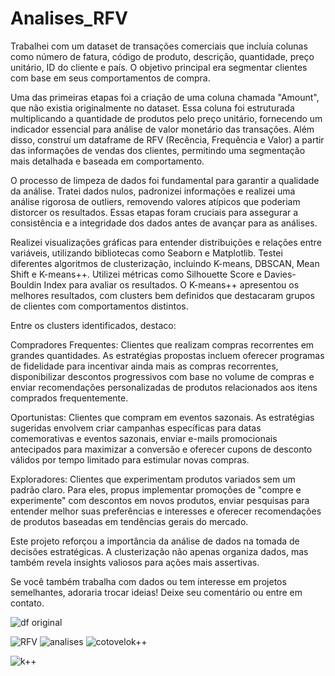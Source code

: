 # Analises_RFV

Trabalhei com um dataset de transações comerciais que incluía colunas como número de fatura, código de produto, descrição, quantidade, preço unitário, ID do cliente e país. O objetivo principal era segmentar clientes com base em seus comportamentos de compra.

Uma das primeiras etapas foi a criação de uma coluna chamada "Amount", que não existia originalmente no dataset. Essa coluna foi estruturada multiplicando a quantidade de produtos pelo preço unitário, fornecendo um indicador essencial para análise de valor monetário das transações. Além disso, construí um dataframe de RFV (Recência, Frequência e Valor) a partir das informações de vendas dos clientes, permitindo uma segmentação mais detalhada e baseada em comportamento.

O processo de limpeza de dados foi fundamental para garantir a qualidade da análise. Tratei dados nulos, padronizei informações e realizei uma análise rigorosa de outliers, removendo valores atípicos que poderiam distorcer os resultados. Essas etapas foram cruciais para assegurar a consistência e a integridade dos dados antes de avançar para as análises.

Realizei visualizações gráficas para entender distribuições e relações entre variáveis, utilizando bibliotecas como Seaborn e Matplotlib. Testei diferentes algoritmos de clusterização, incluindo K-means, DBSCAN, Mean Shift e K-means++. Utilizei métricas como Silhouette Score e Davies-Bouldin Index para avaliar os resultados. O K-means++ apresentou os melhores resultados, com clusters bem definidos que destacaram grupos de clientes com comportamentos distintos.

Entre os clusters identificados, destaco:

Compradores Frequentes: Clientes que realizam compras recorrentes em grandes quantidades. As estratégias propostas incluem oferecer programas de fidelidade para incentivar ainda mais as compras recorrentes, disponibilizar descontos progressivos com base no volume de compras e enviar recomendações personalizadas de produtos relacionados aos itens comprados frequentemente.

Oportunistas: Clientes que compram em eventos sazonais. As estratégias sugeridas envolvem criar campanhas específicas para datas comemorativas e eventos sazonais, enviar e-mails promocionais antecipados para maximizar a conversão e oferecer cupons de desconto válidos por tempo limitado para estimular novas compras.

Exploradores: Clientes que experimentam produtos variados sem um padrão claro. Para eles, propus implementar promoções de "compre e experimente" com descontos em novos produtos, enviar pesquisas para entender melhor suas preferências e interesses e oferecer recomendações de produtos baseadas em tendências gerais do mercado.

Este projeto reforçou a importância da análise de dados na tomada de decisões estratégicas. A clusterização não apenas organiza dados, mas também revela insights valiosos para ações mais assertivas.

Se você também trabalha com dados ou tem interesse em projetos semelhantes, adoraria trocar ideias! Deixe seu comentário ou entre em contato.


![df original](https://github.com/user-attachments/assets/44c9f5e3-253d-484d-a6e3-9d00e639bc52)

![RFV](https://github.com/user-attachments/assets/8fdff4a2-4b13-4456-b6ea-d4f6b03d5882)
![analises](https://github.com/user-attachments/assets/439a5266-441a-4841-897b-6ad422490a94)
![cotovelok++](https://github.com/user-attachments/assets/d7ec7d60-dbab-4fa5-9925-4f791f1876cf)

![k++](https://github.com/user-attachments/assets/5cdedc9f-6b90-4fb2-a0d5-dec9017668f4)
